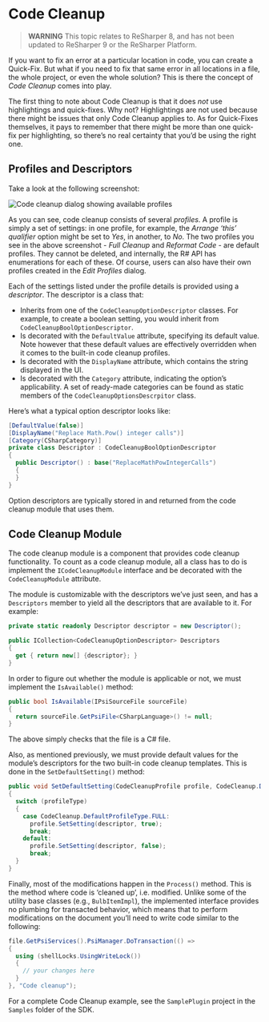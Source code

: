---
---

# Code Cleanup

> **WARNING** This topic relates to ReSharper 8, and has not been updated to ReSharper 9 or the ReSharper Platform.

If you want to fix an error at a particular location in code, you can create a Quick-Fix. But what if you need to fix that same error in all locations in a file, the whole project, or even the whole solution? This is there the concept of _Code Cleanup_ comes into play.

The first thing to note about Code Cleanup is that it does _not_ use highlightings and quick-fixes. Why not? Highlightings are not used because there might be issues that only Code Cleanup applies to. As for Quick-Fixes themselves, it pays to remember that there might be more than one quick-fix per highlighting, so there’s no real certainty that you’d be using the right one.

## Profiles and Descriptors

Take a look at the following screenshot:

![Code cleanup dialog showing available profiles](code_cleanup_dialog.png)

As you can see, code cleanup consists of several _profiles_. A profile is simply a set of settings: in one profile, for example, the _Arrange ‘this’ qualifier_ option might be set to _Yes_, in another, to _No_. The two profiles you see in the above screenshot - _Full Cleanup_ and _Reformat Code_ - are default profiles. They cannot be deleted, and internally, the R# API has enumerations for each of these. Of course, users can also have their own profiles created in the _Edit Profiles_ dialog.

Each of the settings listed under the profile details is provided using a _descriptor_. The descriptor is a class that:

* Inherits from one of the `CodeCleanupOptionDescriptor` classes. For example, to create a boolean setting, you would inherit from `CodeCleanupBoolOptionDescriptor`.
* Is decorated with the `DefaultValue` attribute, specifying its default value. Note however that these default values are effectively overridden when it comes to the built-in code cleanup profiles.
* Is decorated with the `DisplayName` attribute, which contains the string displayed in the UI.
* Is decorated with the `Category` attribute, indicating the option’s applicability. A set of ready-made categories can be found as static members of the `CodeCleanupOptionsDescrpitor` class.

Here’s what a typical option descriptor looks like:

```csharp
[DefaultValue(false)]
[DisplayName("Replace Math.Pow() integer calls")]
[Category(CSharpCategory)]
private class Descriptor : CodeCleanupBoolOptionDescriptor
{
  public Descriptor() : base("ReplaceMathPowIntegerCalls")
  {
  }
}
```

Option descriptors are typically stored in and returned from the code cleanup module that uses them.

## Code Cleanup Module

The code cleanup module is a component that provides code cleanup functionality. To count as a code cleanup module, all a class has to do is implement the `ICodeCleanupModule` interface and be decorated with the `CodeCleanupModule` attribute.

The module is customizable with the descriptors we’ve just seen, and has a `Descriptors` member to yield all the descriptors that are available to it. For example:

```csharp
private static readonly Descriptor descriptor = new Descriptor();

public ICollection<CodeCleanupOptionDescriptor> Descriptors
{
  get { return new[] {descriptor}; }
}
```

In order to figure out whether the module is applicable or not, we must implement the `IsAvailable()` method:

```csharp
public bool IsAvailable(IPsiSourceFile sourceFile)
{
  return sourceFile.GetPsiFile<CSharpLanguage>() != null;
}
```

The above simply checks that the file is a C# file.

Also, as mentioned previously, we must provide default values for the module’s descriptors for the two built-in code cleanup templates. This is done in the `SetDefaultSetting()` method:

```csharp
public void SetDefaultSetting(CodeCleanupProfile profile, CodeCleanup.DefaultProfileType profileType)
{
  switch (profileType)
  {
    case CodeCleanup.DefaultProfileType.FULL:
      profile.SetSetting(descriptor, true);
      break;
    default:
      profile.SetSetting(descriptor, false);
      break;
  }
}
```

Finally, most of the modifications happen in the `Process()` method. This is the method where code is ‘cleaned up’, i.e. modified. Unlike some of the utility base classes (e.g., `BulbItemImpl`), the implemented interface provides no plumbing for transacted behavior, which means that to perform modifications on the document you’ll need to write code similar to the following:

```csharp
file.GetPsiServices().PsiManager.DoTransaction(() =>
{
  using (shellLocks.UsingWriteLock())
  {
    // your changes here
  }
}, "Code cleanup");
```

For a complete Code Cleanup example, see the `SamplePlugin` project in the `Samples` folder of the SDK.
